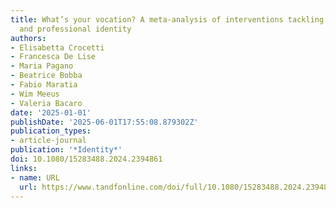 ```yaml
---
title: What’s your vocation? A meta-analysis of interventions tackling youth educational
  and professional identity
authors:
- Elisabetta Crocetti
- Francesca De Lise
- Maria Pagano
- Beatrice Bobba
- Fabio Maratia
- Wim Meeus
- Valeria Bacaro
date: '2025-01-01'
publishDate: '2025-06-01T17:55:08.879302Z'
publication_types:
- article-journal
publication: '*Identity*'
doi: 10.1080/15283488.2024.2394861
links:
- name: URL
  url: https://www.tandfonline.com/doi/full/10.1080/15283488.2024.2394861
---
```

